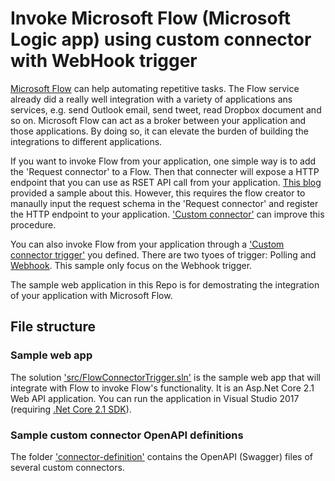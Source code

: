 # Invoke Microsoft Flow (Microsoft Logic app) using custom connector with WebHook trigger
[Microsoft Flow](https://flow.microsoft.com/) can help automating repetitive tasks.
The Flow service already did a really well integration with a variety of applications ans services,
e.g. send Outlook email, send tweet, read Dropbox document and so on. Microsoft Flow can act
as a broker between your application and those applications. By doing so, it can elevate
the burden of building the integrations to different applications.

If you want to invoke Flow from your application, one simple way is to add the 'Request connector'
to a Flow. Then that connecter will expose a HTTP endpoint that you can use as RSET API call from
your application. [This blog](https://flow.microsoft.com/en-us/blog/call-flow-restapi/) provided a sample
about this. However, this requires the flow creator to manaully input the request schema in the 'Request connector'
and register the HTTP endpoint to your application. ['Custom connector'](https://docs.microsoft.com/en-us/connectors/custom-connectors/index)
can improve this procedure.

You can also invoke Flow from your application through a ['Custom connector trigger'](https://docs.microsoft.com/en-us/connectors/custom-connectors/index) you defined.
There are two tyoes of trigger: Polling and [Webhook](https://go.microsoft.com/fwlink/?LinkID=851044). This sample only focus on the Webhook trigger.

The sample web application in this Repo is for demostrating the integration of your
application with Microsoft Flow. 

## File structure
### Sample web app
The solution ['src/FlowConnectorTrigger.sln'](https://github.com/weng5e/flow-connector-trigger/blob/master/src/FlowConnectorTrigger.sln) 
is the sample web app that will integrate with Flow to invoke Flow's functionality. It is an Asp.Net Core 2.1 Web API application.
You can run the application in Visual Studio 2017 (requiring [.Net Core 2.1 SDK](https://www.microsoft.com/net/download/dotnet-core/2.1)).

### Sample custom connector OpenAPI definitions
The folder ['connector-definition'](https://github.com/weng5e/flow-connector-trigger/tree/master/connector-definition) contains the OpenAPI (Swagger) files
of several custom connectors.
